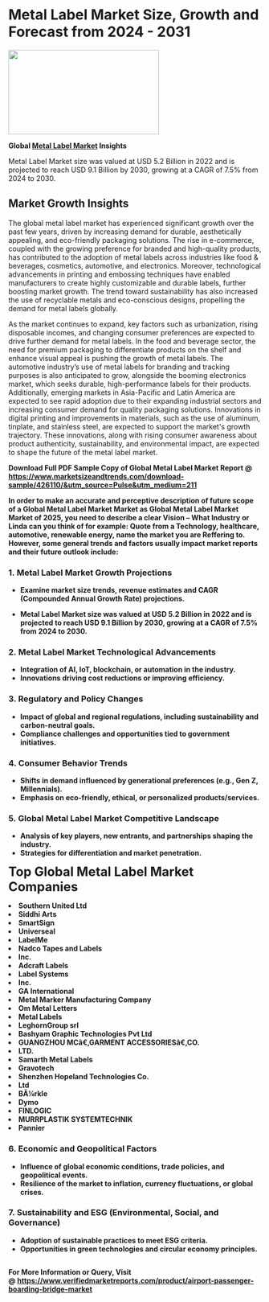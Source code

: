 <H1>Metal Label Market Size, Growth and Forecast from 2024 - 2031</H1><img class="aligncenter size-medium wp-image-584254" src="https://thirdeyenews.in/wp-content/uploads/2024/09/Global-Market-Research-300x168.jpeg" alt="" width="300" height="168" /><p><strong>Global&nbsp;<a href="https://www.marketsizeandtrends.com/download-sample/426110/&amp;utm_source=Pulse&amp;utm_medium=211">Metal Label Market</a> Insights</strong></p><p>Metal Label Market size was valued at USD 5.2 Billion in 2022 and is projected to reach USD 9.1 Billion by 2030, growing at a CAGR of 7.5% from 2024 to 2030.</p><p><h2>Market Growth Insights</h2> <p>The global metal label market has experienced significant growth over the past few years, driven by increasing demand for durable, aesthetically appealing, and eco-friendly packaging solutions. The rise in e-commerce, coupled with the growing preference for branded and high-quality products, has contributed to the adoption of metal labels across industries like food & beverages, cosmetics, automotive, and electronics. Moreover, technological advancements in printing and embossing techniques have enabled manufacturers to create highly customizable and durable labels, further boosting market growth. The trend toward sustainability has also increased the use of recyclable metals and eco-conscious designs, propelling the demand for metal labels globally.</p> <p><strong></strong></p> <p>As the market continues to expand, key factors such as urbanization, rising disposable incomes, and changing consumer preferences are expected to drive further demand for metal labels. In the food and beverage sector, the need for premium packaging to differentiate products on the shelf and enhance visual appeal is pushing the growth of metal labels. The automotive industry’s use of metal labels for branding and tracking purposes is also anticipated to grow, alongside the booming electronics market, which seeks durable, high-performance labels for their products. Additionally, emerging markets in Asia-Pacific and Latin America are expected to see rapid adoption due to their expanding industrial sectors and increasing consumer demand for quality packaging solutions. Innovations in digital printing and improvements in materials, such as the use of aluminum, tinplate, and stainless steel, are expected to support the market's growth trajectory. These innovations, along with rising consumer awareness about product authenticity, sustainability, and environmental impact, are expected to shape the future of the metal label market. <p><strong></p><p><span class=""><strong>Download Full PDF Sample Copy of Global Metal Label Market Report</strong> @ <a href="https://www.marketsizeandtrends.com/download-sample/426110/&amp;utm_source=Pulse&amp;utm_medium=211" target="_blank">https://www.marketsizeandtrends.com/download-sample/426110/&amp;utm_source=Pulse&amp;utm_medium=211</a></span></p><p>In order to make an accurate and perceptive description of future scope of a Global&nbsp;Metal Label Market Market as Global&nbsp;Metal Label Market Market of 2025, you need to describe a clear Vision &ndash; What Industry or Linda can you think of for example: Quote from a Technology, healthcare, automotive, renewable energy, name the market you are Reffering to. However, some general trends and factors usually impact market reports and their future outlook include:</p><h3>1.&nbsp;<strong>Metal Label Market Growth Projections</strong></h3><ul><li>Examine market size trends, revenue estimates and CAGR (Compounded Annual Growth Rate) projections.</li><li><p>Metal Label Market size was valued at USD 5.2 Billion in 2022 and is projected to reach USD 9.1 Billion by 2030, growing at a CAGR of 7.5% from 2024 to 2030.</p></li></ul><h3>2.&nbsp;<strong>Metal Label Market Technological Advancements</strong></h3><ul><li>Integration of AI, IoT, blockchain, or automation in the industry.</li><li>Innovations driving cost reductions or improving efficiency.</li></ul><h3>3.&nbsp;<strong>Regulatory and Policy Changes</strong></h3><ul><li>Impact of global and regional regulations, including sustainability and carbon-neutral goals.</li><li>Compliance challenges and opportunities tied to government initiatives.</li></ul><h3>4.&nbsp;<strong>Consumer Behavior Trends</strong></h3><ul><li>Shifts in demand influenced by generational preferences (e.g., Gen Z, Millennials).</li><li>Emphasis on eco-friendly, ethical, or personalized products/services.</li></ul><h3>5.&nbsp;<strong>Global Metal Label Market Competitive Landscape</strong></h3><ul><li>Analysis of key players, new entrants, and partnerships shaping the industry.</li><li>Strategies for differentiation and market penetration.</li></ul><p data-pm-slice="1 1 []"><span style="color: inherit; font-family: inherit; font-size: 25px;">Top Global Metal Label Market Companies</span></p><div class="" data-test-id=""><p><li>Southern United Ltd</li><li> Siddhi Arts</li><li> SmartSign</li><li> Universeal</li><li> LabelMe</li><li> Nadco Tapes and Labels</li><li> Inc.</li><li> Adcraft Labels</li><li> Label Systems</li><li> Inc.</li><li> GA International</li><li> Metal Marker Manufacturing Company</li><li> Om Metal Letters</li><li> Metal Labels</li><li> LeghornGroup srl</li><li> Bashyam Graphic Technologies Pvt Ltd</li><li> GUANGZHOU MCâ€‚GARMENT ACCESSORIESâ€‚CO.</li><li> LTD.</li><li> Samarth Metal Labels</li><li> Gravotech</li><li> Shenzhen Hopeland Technologies Co.</li><li>Ltd</li><li> BÃ¼rkle</li><li> Dymo</li><li> FINLOGIC</li><li> MURRPLASTIK SYSTEMTECHNIK</li><li> Pannier</li></p></div><h3>6.&nbsp;<strong>Economic and Geopolitical Factors</strong></h3><ul><li>Influence of global economic conditions, trade policies, and geopolitical events.</li><li>Resilience of the market to inflation, currency fluctuations, or global crises.</li></ul><h3>7.&nbsp;<strong>Sustainability and ESG (Environmental, Social, and Governance)</strong></h3><ul><li>Adoption of sustainable practices to meet ESG criteria.</li><li>Opportunities in green technologies and circular economy principles.</li></ul><h2><strong style="font-size: 14px;">For More Information or Query, Visit @&nbsp;</strong><a style="background-color: #ffffff; font-size: 14px;" href="https://www.marketsizeandtrends.com/report/metal-label-market/" target="_blank">https://www.verifiedmarketreports.com/product/airport-passenger-boarding-bridge-market</a></h2>
